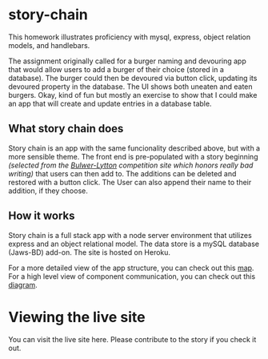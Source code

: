 # story-chain

This homework illustrates proficiency with mysql, express, object relation models, and handlebars.

The assignment originally called for a burger naming and devouring app that would allow users to add a burger of their choice (stored in a database). The burger could then be devoured via button click, updating its devoured property in the database. The UI shows both uneaten and eaten burgers. Okay, kind of fun but mostly an exercise to show that I could make an app that will create and update entries in a database table.

## What story chain does

Story chain is an app with the same funcionality described above, but with a more sensible theme. The front end is pre-populated with a story beginning _(selected from the [Bulwer-Lytton](https://www.bulwer-lytton.com/) competition site which honors really bad writing)_ that users can then add to. The additions can be deleted and restored with a button click. The User can also append their name to their addition, if they choose.

## How it works

Story chain is a full stack app with a node server environment that utilizes express and an object relational model. The data store is a mySQL database (Jaws-BD) add-on. The site is hosted on Heroku.

For a more detailed view of the app structure, you can check out this [map](./story-chain-structure.png).
For a high level view of component communication, you can check out this [diagram](./story-chain-component-communication.png).

# Viewing the live site

You can visit the live site here. Please contribute to the story if you check it out.

